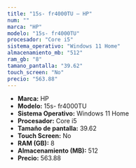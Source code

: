 ```yaml
---
title: "15s- fr4000TU — HP"
num: ""
marca: "HP"
modelo: "15s- fr4000TU"
procesador: "Core i5"
sistema_operativo: "Windows 11 Home"
almacenamiento_mb: "512"
ram_gb: "8"
tamano_pantalla: "39.62"
touch_screen: "No"
precio: "563.88"
---
```

<ul>
<li><strong>Marca:</strong> HP</li>
<li><strong>Modelo:</strong> 15s- fr4000TU</li>
<li><strong>Sistema Operativo:</strong> Windows 11 Home</li>
<li><strong>Procesador:</strong> Core i5 </li>
<li><strong>Tamaño de pantalla:</strong> 39.62</li>
<li><strong>Touch Screen:</strong> No</li>
<li><strong>RAM (GB):</strong> 8</li>
<li><strong>Almacenamiento (MB):</strong> 512</li>
<li><strong>Precio:</strong> 563.88</li>
</ul>